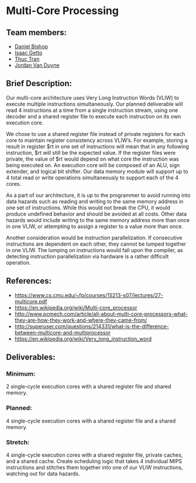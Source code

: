 # ﻿Multi-Core Processing


## Team members:
- [Daniel Bishop](https://github.com/Daniel6)
- [Isaac Getto](https://github.com/idgetto)
- [Thuc Tran](https://github.com/thuctran289)
- [Jordan Van Duyne](https://github.com/jovanduy)


## Brief Description:
Our multi-core architecture uses Very Long Instruction Words (VLIW) to execute multiple instructions simultaneously. Our planned deliverable will read 4 instructions at a time from a single instruction stream, using one decoder and a shared register file to execute each instruction on its own execution core.

We chose to use a shared register file instead of private registers for each core to maintain register consistency across VLIW’s. For example, storing a result in register $rt in one set of instructions will mean that in any following instruction, $rt will still be the expected value. If the register files were private, the value of $rt would depend on what core the instruction was being executed on. An execution core will be composed of an ALU, sign extender, and logical bit shifter. Our data memory module will support up to 4 total read or write operations simultaneously to support each of the 4 cores.

As a part of our architecture, it is up to the programmer to avoid running into data hazards such as reading and writing to the same memory address in one set of instructions. While this would not break the CPU, it would produce undefined behavior and should be avoided at all costs. Other data hazards would include writing to the same memory address more than once in one VLIW, or attempting to assign a register to a value more than once.

Another consideration would be instruction parallelization. If consecutive instructions are dependent on each other, they cannot be lumped together in one VLIW. The lumping on instructions would fall upon the compiler, as detecting instruction parallelization via hardware is a rather difficult operation.


## References:
- https://www.cs.cmu.edu/~fp/courses/15213-s07/lectures/27-multicore.pdf
- https://en.wikipedia.org/wiki/Multi-core_processor
- http://www.pcmech.com/article/all-about-multi-core-processors-what-they-are-how-they-work-and-where-they-came-from/
- http://superuser.com/questions/214331/what-is-the-difference-between-multicore-and-multiprocessor
- https://en.wikipedia.org/wiki/Very_long_instruction_word


## Deliverables:


### Minimum:
2 single-cycle execution cores with a shared register file and shared memory.


### Planned:
4 single-cycle execution cores with a shared register file and a shared memory.


### Stretch:
4 single-cycle execution cores with a shared register file, private caches, and a shared cache. Create scheduling logic that takes 4 individual MIPS instructions and stitches them together into one of our VLIW instructions, watching out for data hazards.
